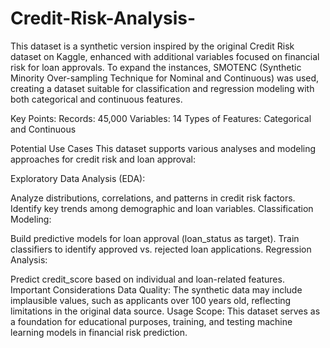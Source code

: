 # Credit-Risk-Analysis-
This dataset is a synthetic version inspired by the original Credit Risk dataset on Kaggle, enhanced with additional variables focused on financial risk for loan approvals.
To expand the instances, SMOTENC (Synthetic Minority Over-sampling Technique for Nominal and Continuous) was used, creating a dataset suitable for classification and regression modeling with both categorical and continuous features.

Key Points:
Records: 45,000
Variables: 14
Types of Features: Categorical and Continuous

Potential Use Cases
This dataset supports various analyses and modeling approaches for credit risk and loan approval:

Exploratory Data Analysis (EDA):

Analyze distributions, correlations, and patterns in credit risk factors.
Identify key trends among demographic and loan variables.
Classification Modeling:

Build predictive models for loan approval (loan_status as target).
Train classifiers to identify approved vs. rejected loan applications.
Regression Analysis:

Predict credit_score based on individual and loan-related features.
Important Considerations
Data Quality: The synthetic data may include implausible values, such as applicants over 100 years old, reflecting limitations in the original data source.
Usage Scope: This dataset serves as a foundation for educational purposes, training, and testing machine learning models in financial risk prediction.
